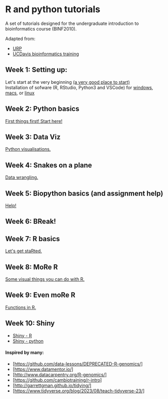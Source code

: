 # R and python tutorials

A set of tutorials designed for the undergraduate introduction to bioinformatics course (BINF2010).

Adapted from:
- [URP](https://github.com/jbkinney/23e_urp/)
- [UCDavis bioinformatics training](https://ucdavis-bioinformatics-training.github.io/2022-Feb-Introduction-To-Python-For-Bioinformatics/python/python1)


## Week 1: Setting up: 
Let's start at the very beginning [(a very good place to start)](/lessons/intro.md)   
Installation of sofware (R, RStudio, Python3 and VSCode) for [windows](/lessons/installwindows.md), [macs](/lessons/installmac.md), or [linux](/lessons/installunix.md/)

## Week 2: Python basics 
[First things first! Start here!](/lessons/python_basics.md)   

## Week 3: Data Viz 
[Python visualisations.](/lessons/python_dataviz.md)

## Week 4: Snakes on a plane 
[Data wrangling.](/lessons/python_datafun.md)

## Week 5: Biopython basics (and assignment help) 
[Help!](/lessons/biopython.md)   

## Week 6: BReak!

## Week 7: R basics
[Let's get staRted.](/lessons/R_basics.md)

## Week 8: MoRe R
[Some visual things you can do with R.](/lessons/R_dataviz.md) 

## Week 9: Even moRe R
[Functions in R.](/lessons/R_datafun.md) 

## Week 10: Shiny
- [Shiny - R](/lessons/R_shiny.md)
- [Shiny - python](/lessons/python_shiny.md)
  
#### Inspired by many:
- [https://github.com/data-lessons/DEPRECATED-R-genomics/]
- [https://www.datamentor.io/]
- [http://www.datacarpentry.org/R-genomics/]
- [https://github.com/cambiotraining/r-intro]
- [http://garrettgman.github.io/tidying/]
- [https://www.tidyverse.org/blog/2023/08/teach-tidyverse-23/]

